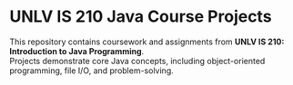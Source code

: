 # UNLV IS 210 Java Course Projects

This repository contains coursework and assignments from **UNLV IS 210: Introduction to Java Programming**.  
Projects demonstrate core Java concepts, including object-oriented programming, file I/O, and problem-solving.
